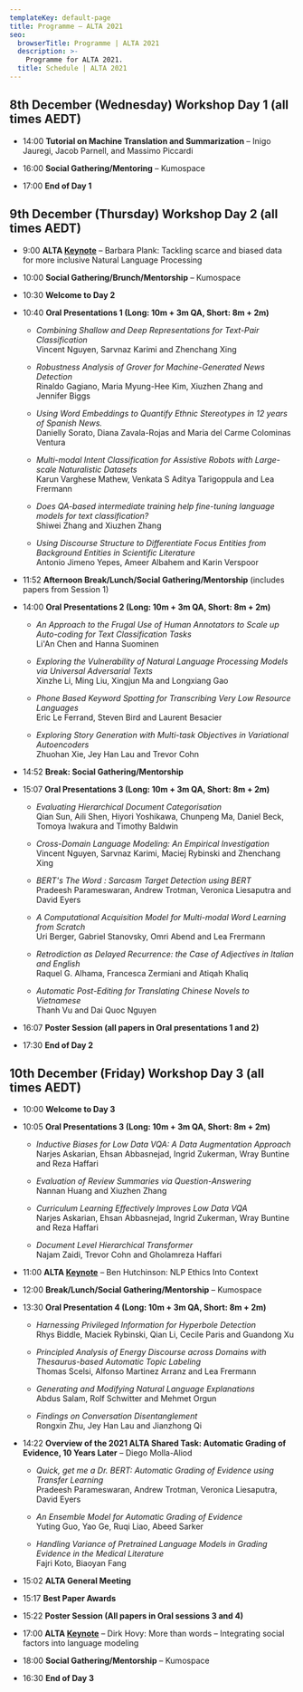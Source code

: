 ```yaml
---
templateKey: default-page
title: Programme – ALTA 2021
seo:
  browserTitle: Programme | ALTA 2021
  description: >-
    Programme for ALTA 2021.
  title: Schedule | ALTA 2021
---
```



## 8th December (Wednesday) Workshop Day 1 (all times AEDT)

* 14:00 **Tutorial on Machine Translation and Summarization** – Inigo Jauregi, Jacob Parnell, and Massimo Piccardi

* 16:00 **Social Gathering/Mentoring** – Kumospace

* 17:00 **End of Day 1**

## 9th December (Thursday) Workshop Day 2 (all times AEDT)

* 9:00 **ALTA [Keynote](/keynotes)** – Barbara Plank: Tackling scarce and biased data for more inclusive Natural Language Processing

* 10:00 **Social Gathering/Brunch/Mentorship** – Kumospace

* 10:30 **Welcome to Day 2**

* 10:40 **Oral Presentations 1 (Long: 10m + 3m QA, Short: 8m + 2m)** 

  * <span class="badge badge-long"></span> _Combining Shallow and Deep Representations for Text-Pair Classification_     
    Vincent Nguyen, Sarvnaz Karimi and Zhenchang Xing   
    <!-- **[Paper](/files/ALTA2021_paper_16_L1.pdf)**    **[Poster](/files/ALTA2021_poster_16_L1.pdf)** -->
    
  * <span class="badge badge-long"></span> _Robustness Analysis of Grover for Machine-Generated News Detection_     
    Rinaldo Gagiano, Maria Myung-Hee Kim, Xiuzhen Zhang and Jennifer Biggs   
    <!-- **[Paper](/files/ALTA2021_paper_24_L2.pdf)**    **[Poster](/files/ALTA2021_poster_24_L2.pdf)** -->
 
  * <span class="badge badge-long"></span> _Using Word Embeddings to Quantify Ethnic Stereotypes in 12 years of Spanish News._     
    Danielly Sorato, Diana Zavala-Rojas and Maria del Carme Colominas Ventura   
    <!-- **[Paper](/files/ALTA2021_paper_5_L3.pdf)**    **[Poster](/files/ALTA2021_poster_5_L3.pdf)** -->
    
  * <span class="badge badge-long"></span> _Multi-modal Intent Classification for Assistive Robots with Large-scale Naturalistic Datasets_     
    Karun Varghese Mathew, Venkata S Aditya Tarigoppula and Lea Frermann    
    <!-- **[Paper](/files/ALTA2021_paper_6_L4.pdf)**    **[Poster](/files/ALTA2021_poster_6_L4.pdf)** -->
  
  * <span class="badge badge-short"></span> _Does QA-based intermediate training help fine-tuning language models for text classification?_     
    Shiwei Zhang and Xiuzhen Zhang    
    <!-- **[Paper](/files/ALTA2021_paper_6_L4.pdf)**    **[Poster](/files/ALTA2021_poster_6_L4.pdf)** -->

  * <span class="badge badge-short"></span> _Using Discourse Structure to Differentiate Focus Entities from Background Entities in Scientific Literature_     
    Antonio Jimeno Yepes, Ameer Albahem and Karin Verspoor    
    <!-- **[Paper](/files/ALTA2021_paper_6_L4.pdf)**    **[Poster](/files/ALTA2021_poster_6_L4.pdf)** -->
    
* 11:52 **Afternoon Break/Lunch/Social Gathering/Mentorship** (includes papers from Session 1)

* 14:00 **Oral Presentations 2 (Long: 10m + 3m QA, Short: 8m + 2m)** 

  * <span class="badge badge-long"></span> _An Approach to the Frugal Use of Human Annotators to Scale up Auto-coding for Text Classification Tasks_  
    Li'An Chen and Hanna Suominen   
    <!-- **[Paper](/files/ALTA2021_paper_17_S1.pdf)**    **[Poster](/files/ALTA2021_poster_17_S1.pdf)** -->
  
  * <span class="badge badge-long"></span> _Exploring the Vulnerability of Natural Language Processing Models via Universal Adversarial Texts_  
    Xinzhe Li, Ming Liu, Xingjun Ma and Longxiang Gao   
    <!-- **[Paper](/files/ALTA2021_paper_22_S2.pdf)**    **[Poster](/files/ALTA2021_poster_22_S2.pdf)** -->
  
  * <span class="badge badge-long"></span> _Phone Based Keyword Spotting for Transcribing Very Low Resource Languages_  
    Eric Le Ferrand, Steven Bird and Laurent Besacier   
    <!-- **[Paper](/files/ALTA2021_paper_25_S3.pdf)**    **[Poster](/files/ALTA2021_poster_25_S3.pdf)** -->
  
  * <span class="badge badge-long"></span> _Exploring Story Generation with Multi-task Objectives in Variational Autoencoders_  
    Zhuohan Xie, Jey Han Lau and Trevor Cohn   
    <!-- **[Paper](/files/ALTA2021_paper_27_S4.pdf)**    **[Poster](/files/ALTA2021_poster_27_S4.pdf)** -->
  
* 14:52 **Break: Social Gathering/Mentorship**

* 15:07 **Oral Presentations 3 (Long: 10m + 3m QA, Short: 8m + 2m)** 

  * <span class="badge badge-short"></span> _Evaluating Hierarchical Document Categorisation_  
    Qian Sun, Aili Shen, Hiyori Yoshikawa, Chunpeng Ma, Daniel Beck, Tomoya Iwakura and Timothy Baldwin  
    <!-- **[Poster](/files/ALTA2021_poster_8_A1.pdf)**  -->
  
  * <span class="badge badge-short"></span> _Cross-Domain Language Modeling: An Empirical Investigation_  
    Vincent Nguyen, Sarvnaz Karimi, Maciej Rybinski and Zhenchang Xing  
    <!-- **[Poster](/files/ALTA2021_poster_10_A2.pdf)**  -->
  
  * <span class="badge badge-short"></span> _BERT's The Word : Sarcasm Target Detection using BERT_  
    Pradeesh Parameswaran, Andrew Trotman, Veronica Liesaputra and David Eyers  
    <!-- **[Poster](/files/ALTA2021_poster_13_A3.pdf)**  -->
  
  * <span class="badge badge-abstract"></span> _A Computational Acquisition Model for Multi-modal Word Learning from Scratch_  
    Uri Berger, Gabriel Stanovsky, Omri Abend and Lea Frermann    
    <!-- **[Poster](/files/ALTA2021_poster_13_A3.pdf)**  -->
  
  * <span class="badge badge-short"></span> _Retrodiction as Delayed Recurrence: the Case of Adjectives in Italian and English_  
    Raquel G. Alhama, Francesca Zermiani and Atiqah Khaliq    
    <!-- **[Poster](/files/ALTA2021_poster_13_A3.pdf)**  -->

  * <span class="badge badge-short"></span> _Automatic Post-Editing for Translating Chinese Novels to Vietnamese_  
    Thanh Vu and Dai Quoc Nguyen    
    <!-- **[Poster](/files/ALTA2021_poster_13_A3.pdf)**  -->

* 16:07 **Poster Session (all papers in Oral presentations 1 and 2)** 

* 17:30 **End of Day 2**

## 10th December (Friday) Workshop Day 3 (all times AEDT)

* 10:00 **Welcome to Day 3**

* 10:05 **Oral Presentations 3 (Long: 10m + 3m QA, Short: 8m + 2m)** 

  * <span class="badge badge-abstract"></span> _Inductive Biases for Low Data VQA: A Data Augmentation Approach_  
    Narjes Askarian, Ehsan Abbasnejad, Ingrid Zukerman, Wray Buntine and Reza Haffari   
    <!-- **[Paper](/files/ALTA2021_paper_28_L5.pdf)**    **[Poster](/files/ALTA2021_poster_28_L5.pdf)** -->

  * <span class="badge badge-long"></span> _Evaluation of Review Summaries via Question-Answering_  
    Nannan Huang and Xiuzhen Zhang   
    <!-- **[Paper](/files/ALTA2021_paper_28_L5.pdf)**    **[Poster](/files/ALTA2021_poster_28_L5.pdf)** -->

  * <span class="badge badge-long"></span> _Curriculum Learning Effectively Improves Low Data VQA_  
    Narjes Askarian, Ehsan Abbasnejad, Ingrid Zukerman, Wray Buntine and Reza Haffari   
    <!-- **[Paper](/files/ALTA2021_paper_28_L5.pdf)**    **[Poster](/files/ALTA2021_poster_28_L5.pdf)** -->

  * <span class="badge badge-long"></span> _Document Level Hierarchical Transformer_  
    Najam Zaidi, Trevor Cohn and Gholamreza Haffari   
    <!-- **[Paper](/files/ALTA2021_paper_28_L5.pdf)**    **[Poster](/files/ALTA2021_poster_28_L5.pdf)** -->

* 11:00 **ALTA [Keynote](/keynotes)** – Ben Hutchinson: NLP Ethics Into Context

* 12:00 **Break/Lunch/Social Gathering/Mentorship** – Kumospace

* 13:30 **Oral Presentation 4 (Long: 10m + 3m QA, Short: 8m + 2m)**   

  * <span class="badge badge-long"></span> _Harnessing Privileged Information for Hyperbole Detection_  
    Rhys Biddle, Maciek Rybinski, Qian Li, Cecile Paris and Guandong Xu   
    <!-- **[Paper](/files/ALTA2021_paper_28_L5.pdf)**    **[Poster](/files/ALTA2021_poster_28_L5.pdf)** -->
    
  * <span class="badge badge-long"></span> _Principled Analysis of Energy Discourse across Domains with Thesaurus-based Automatic Topic Labeling_  
    Thomas Scelsi, Alfonso Martinez Arranz and Lea Frermann   
    <!-- **[Paper](/files/ALTA2021_paper_9_L6.pdf)**    **[Poster](/files/ALTA2021_poster_9_L6.pdf)** -->
    
  * <span class="badge badge-long"></span> _Generating and Modifying Natural Language Explanations_  
    Abdus Salam, Rolf Schwitter and Mehmet Orgun   
    <!-- **[Paper](/files/ALTA2021_paper_18_L7.pdf)**    **[Poster](/files/ALTA2021_poster_18_L7.pdf)** -->
    
  * <span class="badge badge-long"></span> _Findings on Conversation Disentanglement_  
    Rongxin Zhu, Jey Han Lau and Jianzhong Qi  
    <!-- **[Paper](/files/ALTA2021_paper_11_L8.pdf)**    **[Poster](/files/ALTA2021_poster_11_L8.pdf)** -->
    
* 14:22 **Overview of the 2021 ALTA Shared Task: Automatic Grading of Evidence, 10 Years Later** – Diego Molla-Aliod

  *  _Quick, get me a Dr. BERT: Automatic Grading of Evidence using Transfer Learning_  
   Pradeesh Parameswaran, Andrew Trotman, Veronica Liesaputra, David Eyers   
    <!-- **[Paper](/files/ALTA2021_paper_2_S5.pdf)**    **[Poster](/files/ALTA2021_poster_2_S5.pdf)** -->
  
  * _An Ensemble Model for Automatic Grading of Evidence_  
    Yuting Guo, Yao Ge, Ruqi Liao, Abeed Sarker  
    <!-- **[Paper](/files/ALTA2021_paper_20_S6.pdf)**    **[Poster](/files/ALTA2021_poster_20_S6.pdf)** -->
  
  * _Handling Variance of Pretrained Language Models in Grading Evidence in the Medical Literature_  
    Fajri Koto, Biaoyan Fang   
    <!-- **[Paper](/files/ALTA2021_paper_21_S7.pdf)**    **[Poster](/files/ALTA2021_poster_21_S7.pdf)** -->
  
* 15:02 **ALTA General Meeting** 

* 15:17 **Best Paper Awards** 

* 15:22 **Poster Session (All papers in Oral sessions 3 and 4)**

* 17:00 **ALTA [Keynote](/keynotes)** – Dirk Hovy: More than words – Integrating social factors into language modeling

* 18:00 **Social Gathering/Mentorship** – Kumospace

* 16:30 **End of Day 3**

